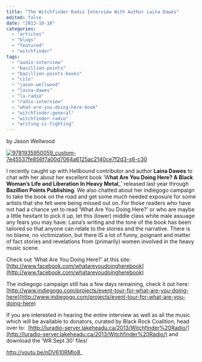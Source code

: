 ```yaml
---
title: "The Witchfinder Radio Interview With Author Laina Dawes"
edited: false
date: "2013-10-10"
categories:
  - "articles"
  - "blogs"
  - "featured"
  - "witchfinder"
tags:
  - "audio-interview"
  - "bazillion-points"
  - "bazillion-points-books"
  - "cilu"
  - "jason-wellwood"
  - "laina-dawes"
  - "lu-radio"
  - "radio-interview"
  - "what-are-you-doing-here-book"
  - "witchfinder-general"
  - "witchfinder-radio"
  - "writing-is-fighting"
---
```


by Jason Wellwood

[![9781935950059_custom-7e45537fe856f7a00d7064a6125ac2140ce7f2d3-s6-c30](http://www.hellbound.ca/wp-content/uploads/2013/10/9781935950059_custom-7e45537fe856f7a00d7064a6125ac2140ce7f2d3-s6-c301-533x800.jpg)](http://www.hellbound.ca/2013/10/the-witchfinder-radio-interview-with-author-laina-dawes/9781935950059_custom-7e45537fe856f7a00d7064a6125ac2140ce7f2d3-s6-c30-2/)

I recently caught up with Hellbound contributor and author **Laina Dawes** to chat with her about her excellent book ‘W**hat Are You Doing Here? A Black Woman’s Life and Liberation In Heavy Metal**_’ released last year through **Bazillion Points Publishing**. We also chatted about her indiegogo campaign to take the book on the road and get some much needed exposure for some artists that she felt were being missed out on. For those readers who have not had a chance yet to read ‘What Are You Doing Here?’ or who are maybe a little hesitant to pick it up, let this (lower) middle class white male assuage any fears you may have: Laina’s writing and the tone of the book has been tailored so that anyone can relate to the stories and the narrative. There is no blame, no victimization, but there IS a lot of funny, poignant and matter of fact stories and revelations from (primarily) women involved in the heavy music scene.

Check out ‘What Are You Doing Here?’ at this site: [http://www.facebook.com/whatareyoudoingherebook](http://www.facebook.com/whatareyoudoingherebook)

The indiegogo campaign still has a few days remaining, check it out here: [http://www.indiegogo.com/projects/event-tour-for-what-are-you-doing-here](http://www.indiegogo.com/projects/event-tour-for-what-are-you-doing-here)

If you are interested in hearing the entire interview as well as all the music which will be available to donators, curated by Black Rock Coalition, head over to:  [http://luradio-server.lakeheadu.ca/2013/Witchfinder%20Radio/](http://luradio-server.lakeheadu.ca/2013/Witchfinder%20Radio/) and download the ‘WR Sept 30’ files!

http://youtu.be/nDV610RMlo8_
